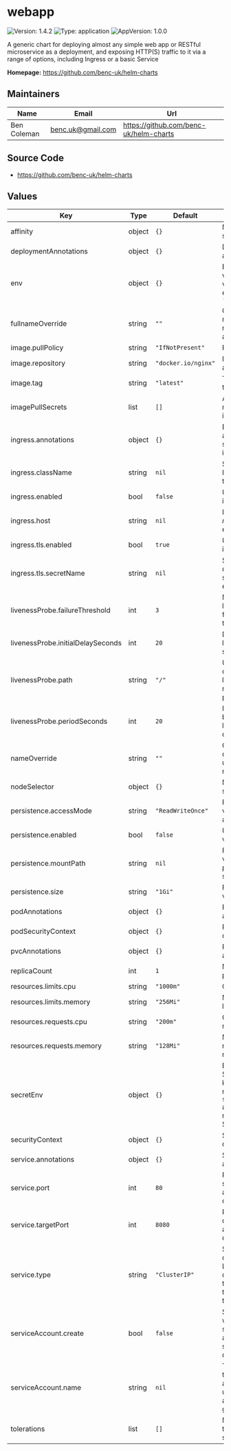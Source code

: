 # webapp

![Version: 1.4.2](https://img.shields.io/badge/Version-1.4.2-informational?style=flat-square) ![Type: application](https://img.shields.io/badge/Type-application-informational?style=flat-square) ![AppVersion: 1.0.0](https://img.shields.io/badge/AppVersion-1.0.0-informational?style=flat-square)

A generic chart for deploying almost any simple web app or RESTful microservice as a deployment, and exposing HTTP(S) traffic to it via a range of options, including Ingress or a basic Service

**Homepage:** <https://github.com/benc-uk/helm-charts>

## Maintainers

| Name        | Email             | Url                                    |
| ----------- | ----------------- | -------------------------------------- |
| Ben Coleman | benc.uk@gmail.com | https://github.com/benc-uk/helm-charts |

## Source Code

- <https://github.com/benc-uk/helm-charts>

## Values

| Key                               | Type   | Default             | Description                                                                                       |
| --------------------------------- | ------ | ------------------- | ------------------------------------------------------------------------------------------------- |
| affinity                          | object | `{}`                | Node affinity spec                                                                                |
| deploymentAnnotations             | object | `{}`                | Deployment annotations                                                                            |
| env                               | object | `{}`                | Environmental vars, key value pairs, e.g. `MY_VAR: 'value 123'`                                   |
| fullnameOverride                  | string | `""`                | Override full release name, normally autogenerated                                                |
| image.pullPolicy                  | string | `"IfNotPresent"`    | Pull policy                                                                                       |
| image.repository                  | string | `"docker.io/nginx"` | Image registry and repo                                                                           |
| image.tag                         | string | `"latest"`          | Tag of image to use                                                                               |
| imagePullSecrets                  | list   | `[]`                | Any secrets needed to pull image                                                                  |
| ingress.annotations               | object | `{}`                | Extra annotations to set on the ingress                                                           |
| ingress.className                 | string | `nil`               | Set the IngressClass to use                                                                       |
| ingress.enabled                   | bool   | `false`             | Use an ingress or not                                                                             |
| ingress.host                      | string | `nil`               | Ingress host _must_ be set if enabled                                                             |
| ingress.tls.enabled               | bool   | `true`              | Use TLS on ingress                                                                                |
| ingress.tls.secretName            | string | `nil`               | Secret holding cert _must_ be set if TLS enabled                                                  |
| livenessProbe.failureThreshold    | int    | `3`                 | Number of liveness probe failures to tolerate                                                     |
| livenessProbe.initialDelaySeconds | int    | `20`                | Delay before liveness probe starts                                                                |
| livenessProbe.path                | string | `"/"`               | URL path checked by liveness & readiness probes                                                   |
| livenessProbe.periodSeconds       | int    | `20`                | Interval between liveness probe checks                                                            |
| nameOverride                      | string | `""`                | Override the chart name used for this release                                                     |
| nodeSelector                      | object | `{}`                | Node selector spec                                                                                |
| persistence.accessMode            | string | `"ReadWriteOnce"`   | Persistent volume access mode                                                                     |
| persistence.enabled               | bool   | `false`             | Use persistent volume                                                                             |
| persistence.mountPath             | string | `nil`               | Persistent volume mount path, must be set if enabled                                              |
| persistence.size                  | string | `"1Gi"`             | Persistent volume size                                                                            |
| podAnnotations                    | object | `{}`                | Pod annotations                                                                                   |
| podSecurityContext                | object | `{}`                | Pod security context spec                                                                         |
| pvcAnnotations                    | object | `{}`                | PVC annotations                                                                                   |
| replicaCount                      | int    | `1`                 | Number of pod replicas                                                                            |
| resources.limits.cpu              | string | `"1000m"`           | CPU hard limit                                                                                    |
| resources.limits.memory           | string | `"256Mi"`           | Memory hard limit                                                                                 |
| resources.requests.cpu            | string | `"200m"`            | CPU resource request                                                                              |
| resources.requests.memory         | string | `"128Mi"`           | Memory resource request                                                                           |
| secretEnv                         | object | `{}`                | Env vars from Secrets, the key is env var name, `secretName` and `secretKey` reference the Secret |
| securityContext                   | object | `{}`                | Security context spec                                                                             |
| service.annotations               | object | `{}`                | Service annotations                                                                               |
| service.port                      | int    | `80`                | Port the service accepts traffic on                                                               |
| service.targetPort                | int    | `8080`              | Port the container accepts traffic on                                                             |
| service.type                      | string | `"ClusterIP"`       | Service type, change to LoadBalancer or NodePort to expose traffic outside the cluster            |
| serviceAccount.create             | bool   | `false`             | Specifies whether a service account should be created                                             |
| serviceAccount.name               | string | `nil`               | The name of the service account to use. If not set a name is generated                            |
| tolerations                       | list   | `[]`                | Node tolerations spec                                                                             |
